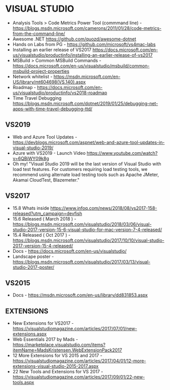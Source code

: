 # VISUAL STUDIO

* Analysis Tools > Code Metrics Power Tool (commmand line) - https://blogs.msdn.microsoft.com/camerons/2011/01/28/code-metrics-from-the-command-line/ 
* Awesome .NET <https://github.com/quozd/awesome-dotnet>
* Hands on Labs from PG - https://github.com/microsoft/vs4mac-labs
* Installing an earlier release of VS2017 <https://docs.microsoft.com/en-us/visualstudio/productinfo/installing-an-earlier-release-of-vs2017>
* MSBuild > Common MSBuild Commands - https://docs.microsoft.com/en-us/visualstudio/msbuild/common-msbuild-project-properties
* Network whitelist - https://msdn.microsoft.com/en-US/library/mt604698(VS.140).aspx 
* Roadmap - https://docs.microsoft.com/en-us/visualstudio/productinfo/vs2018-roadmap
* Time Travel Debugging <https://blogs.msdn.microsoft.com/dotnet/2019/01/25/debugging-net-apps-with-time-travel-debugging-ttd/>

## VS2019

* Web and Azure Tool Updates - https://devblogs.microsoft.com/aspnet/web-and-azure-tool-updates-in-visual-studio-2019/
* Azure with VS2019 - Launch Video https://www.youtube.com/watch?v=6QBiWY09k8g
* Oh my! "Visual Studio 2019 will be the last version of Visual Studio with load test features. For customers requiring load testing tools, we recommend using alternate load testing tools such as Apache JMeter, Akamai CloudTest, Blazemeter."

## VS2017

* 15.8 Whats inside <https://www.infoq.com/news/2018/08/vs2017-158-released?utm_campaign=devfish>
* 15.6 Released ( March 2018 ) - https://blogs.msdn.microsoft.com/visualstudio/2018/03/06/visual-studio-2017-version-15-6-visual-studio-for-mac-version-7-4-released/
* 15.4 Released ( Oct 2017 ) - https://blogs.msdn.microsoft.com/visualstudio/2017/10/10/visual-studio-2017-version-15-4-released/
* Docs - https://docs.microsoft.com/en-us/visualstudio/
* Landscape poster - https://blogs.msdn.microsoft.com/visualstudio/2017/03/13/visual-studio-2017-poster/

## VS2015

* Docs - https://msdn.microsoft.com/en-us/library/dd831853.aspx

## EXTENSIONS

* New Extensions for VS2017 - https://visualstudiomagazine.com/articles/2017/07/01/new-extensions.aspx
* Web Essentials 2017 by Mads - https://marketplace.visualstudio.com/items?itemName=MadsKristensen.WebExtensionPack2017
* 12 More Extensions for VS 2015 and 2017 - https://visualstudiomagazine.com/articles/2017/04/01/12-more-extensions-visual-studio-2015-2017.aspx
* 22 New Tools and Extensions for VS 2017 - https://visualstudiomagazine.com/articles/2017/09/01/22-new-tools.aspx
